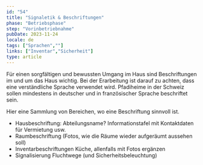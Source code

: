 ```yaml
---
id: "54"
title: "Signaletik & Beschriftungen"
phase: "Betriebsphase"
step: "Vorinbetriebnahme"
pubDate: 2023-11-24
locale: de
tags: ["Sprachen",""]
links: ["Inventar","Sicherheit"]
type: article
---
```


Für einen sorgfältigen und bewussten Umgang im Haus sind Beschriftungen im und um das Haus wichtig. Bei der Erarbeitung ist darauf zu achten, dass eine verständliche Sprache verwendet wird. Pfadiheime in der Schweiz sollen mindestens in deutscher und in französischer Sprache beschriftet sein. 

Hier eine Sammlung von Bereichen, wo eine Beschriftung sinnvoll ist. 
- Hausbeschriftung: Abteilungsname? Informationstafel mit Kontaktdaten für Vermietung usw.
- Raumbeschriftung (Fotos, wie die Räume wieder aufgeräumt aussehen soll)
- Inventarbeschriftungen Küche, allenfalls mit Fotos ergänzen
- Signalisierung Fluchtwege (und Sicherheitsbeleuchtung)
